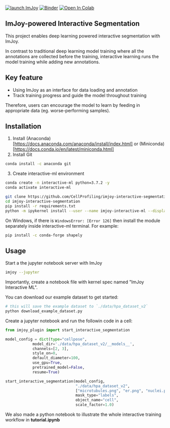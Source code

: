 [![launch ImJoy](https://imjoy.io/static/badge/launch-imjoy-badge.svg)](https://imjoy.io/#/app?workspace=sandbox&plugin=https://raw.githubusercontent.com/imjoy-team/imjoy-interactive-segmentation/master/interactive-ml-demo.imjoy.html)
[![Binder](https://mybinder.org/badge_logo.svg)](https://mybinder.org/v2/gh/imjoy-team/imjoy-interactive-segmentation/master?filepath=Tutorial.ipynb)
[![Open In Colab](https://colab.research.google.com/assets/colab-badge.svg)](https://colab.research.google.com/github/imjoy-team/imjoy-interactive-segmentation/blob/master/Tutorial.ipynb)

## ImJoy-powered Interactive Segmentation

This project enables deep learning powered interactive segmentation with ImJoy.

In contrast to traditional deep learning model training where all the annotations are collected before the training, interactive learning runs the model training while adding new annotations.
	
## Key feature
* Using ImJoy as an interface for data loading and annotation
* Track training progress and guide the model throughout training

Therefore, users can encourage the model to learn by feeding in appropriate data (eg. worse-performing samples).

## Installation
1. Install (Anaconda)[https://docs.anaconda.com/anaconda/install/index.html] or (Miniconda)[https://docs.conda.io/en/latest/miniconda.html]
2. Install Git
```bash
conda install -c anaconda git
```
3. Create interactive-ml environment
```bash
conda create -n interactive-ml python=3.7.2 -y
conda activate interactive-ml

git clone https://github.com/CellProfiling/imjoy-interactive-segmentation.git
cd imjoy-interactive-segmentation
pip install -r requirements.txt
python -m ipykernel install --user --name imjoy-interactive-ml --display-name "ImJoy Interactive ML"
```

On Windows, if there is ```WindowsError: [Error 126]``` then install the module separately inside interactive-ml terminal. For example:
```bash
pip install -c conda-forge shapely
```

## Usage

Start a the jupyter notebook server with ImJoy
```bash
imjoy --jupyter
```

Importantly, create a notebook file with kernel spec named "ImJoy Interactive ML".


You can download our example dataset to get started:
```bash
# this will save the example dataset to `./data/hpa_dataset_v2`
python download_example_dataset.py
```

Create a jupyter notebook and run the followin code in a cell:
```python
from imjoy_plugin import start_interactive_segmentation

model_config = dict(type="cellpose",
            model_dir='./data/hpa_dataset_v2/__models__',
            channels=[2, 3],
            style_on=0,
            default_diameter=100,
            use_gpu=True,
            pretrained_model=False,
            resume=True)

start_interactive_segmentation(model_config,
                               "./data/hpa_dataset_v2",
                               ["microtubules.png", "er.png", "nuclei.png"],
                               mask_type="labels",
                               object_name="cell",
                               scale_factor=1.0)
```

We also made a python notebook to illustrate the whole interactive training workflow in **tutorial.ipynb**
